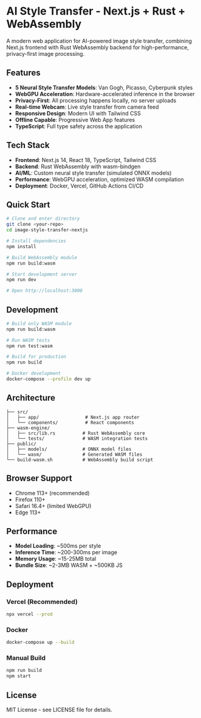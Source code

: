 # AI Style Transfer - Next.js + Rust + WebAssembly

A modern web application for AI-powered image style transfer, combining Next.js frontend with Rust WebAssembly backend for high-performance, privacy-first image processing.

## Features

- **5 Neural Style Transfer Models**: Van Gogh, Picasso, Cyberpunk styles
- **WebGPU Acceleration**: Hardware-accelerated inference in the browser
- **Privacy-First**: All processing happens locally, no server uploads
- **Real-time Webcam**: Live style transfer from camera feed
- **Responsive Design**: Modern UI with Tailwind CSS
- **Offline Capable**: Progressive Web App features
- **TypeScript**: Full type safety across the application

## Tech Stack

- **Frontend**: Next.js 14, React 18, TypeScript, Tailwind CSS
- **Backend**: Rust WebAssembly with wasm-bindgen
- **AI/ML**: Custom neural style transfer (simulated ONNX models)
- **Performance**: WebGPU acceleration, optimized WASM compilation
- **Deployment**: Docker, Vercel, GitHub Actions CI/CD

## Quick Start

```bash
# Clone and enter directory
git clone <your-repo>
cd image-style-transfer-nextjs

# Install dependencies
npm install

# Build WebAssembly module
npm run build:wasm

# Start development server
npm run dev

# Open http://localhost:3000
```

## Development

```bash
# Build only WASM module
npm run build:wasm

# Run WASM tests
npm run test:wasm

# Build for production
npm run build

# Docker development
docker-compose --profile dev up
```

## Architecture

```
├── src/
│   ├── app/                 # Next.js app router
│   └── components/          # React components
├── wasm-engine/
│   ├── src/lib.rs          # Rust WebAssembly core
│   └── tests/              # WASM integration tests
├── public/
│   ├── models/             # ONNX model files
│   └── wasm/               # Generated WASM files
└── build-wasm.sh           # WebAssembly build script
```

## Browser Support

- Chrome 113+ (recommended)
- Firefox 110+
- Safari 16.4+ (limited WebGPU)
- Edge 113+

## Performance

- **Model Loading**: ~500ms per style
- **Inference Time**: ~200-300ms per image  
- **Memory Usage**: ~15-25MB total
- **Bundle Size**: ~2-3MB WASM + ~500KB JS

## Deployment

### Vercel (Recommended)
```bash
npx vercel --prod
```

### Docker
```bash
docker-compose up --build
```

### Manual Build
```bash
npm run build
npm start
```

## License

MIT License - see LICENSE file for details.
